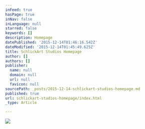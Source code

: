 ```yaml
---
inFeed: true
hasPage: true
inNav: false
inLanguage: null
starred: false
keywords: []
description: Homepage
datePublished: '2015-12-14T01:46:16.542Z'
dateModified: '2015-12-14T01:45:49.625Z'
title: SchlickArt Studios Homepage
author: []
authors: []
publisher:
  name: null
  domain: null
  url: null
  favicon: null
sourcePath: _posts/2015-12-14-schlickart-studios-homepage.md
published: true
url: schlickart-studios-homepage/index.html
_type: Article

---
```

![](https://the-grid-user-content.s3-us-west-2.amazonaws.com/25dd19d1-7024-4561-9834-d6976c23ffbe.jpg)